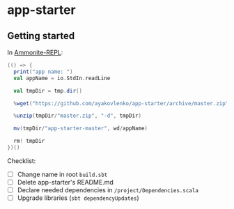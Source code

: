 # app-starter

## Getting started

In [Ammonite-REPL](http://ammonite.io/):

```scala
(() => {
  print("app name: ")
  val appName = io.StdIn.readLine

  val tmpDir = tmp.dir()

  %wget("https://github.com/ayakovlenko/app-starter/archive/master.zip", "-P", tmpDir)

  %unzip(tmpDir/"master.zip", "-d", tmpDir)

  mv(tmpDir/"app-starter-master", wd/appName)

  rm! tmpDir
})()
```

Checklist:

- [ ] Change name in root `build.sbt`
- [ ] Delete app-starter's README.md
- [ ] Declare needed dependencies in `/project/Dependencies.scala`
- [ ] Upgrade libraries (`sbt dependencyUpdates`)
